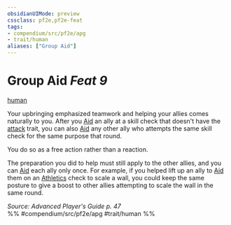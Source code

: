 ```yaml
---
obsidianUIMode: preview
cssclass: pf2e,pf2e-feat
tags:
- compendium/src/pf2e/apg
- trait/human
aliases: ["Group Aid"]
---
```

# Group Aid  *Feat 9*  
[human](../../rules/traits/human.md)  


Your upbringing emphasized teamwork and helping your allies comes naturally to you. After you [Aid](../../rules/actions/aid.md) an ally at a skill check that doesn't have the [attack](../../rules/traits/attack.md) trait, you can also [Aid](../../rules/actions/aid.md) any other ally who attempts the same skill check for the same purpose that round.

You do so as a free action rather than a reaction.

The preparation you did to help must still apply to the other allies, and you can [Aid](../../rules/actions/aid.md) each ally only once. For example, if you helped lift up an ally to [Aid](../../rules/actions/aid.md) them on an [Athletics](../skills.md#Athletics) check to scale a wall, you could keep the same posture to give a boost to other allies attempting to scale the wall in the same round.

*Source: Advanced Player's Guide p. 47*  
%% #compendium/src/pf2e/apg #trait/human %%